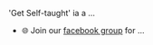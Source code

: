 'Get Self-taught' ia a ... 
- 🌐 Join our [facebook group](https://www.facebook.com/groups/getselftaught) for ...
